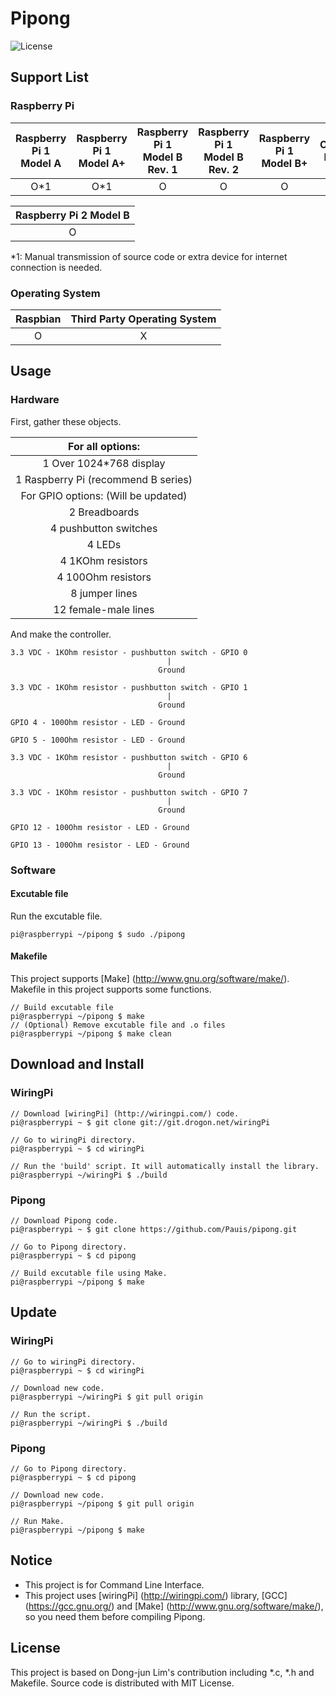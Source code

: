 # Pipong
![License](https://img.shields.io/badge/License-MIT-blue.svg)
## Support List
### Raspberry Pi
| Raspberry Pi 1 Model A | Raspberry Pi 1 Model A+ | Raspberry Pi 1 Model B Rev. 1 | Raspberry Pi 1 Model B Rev. 2 | Raspberry Pi 1 Model B+ | Compute Module |
|:-:|:-:|:-:|:-:|:-:|:-:|
| O*1 | O*1 | O | O | O | X |

| Raspberry Pi 2 Model B |
|:-:|
| O |

*1: Manual transmission of source code or extra device for internet connection is needed.

### Operating System
| Raspbian | Third Party Operating System |
|:-:|:-:|
| O | X |

## Usage
### Hardware
First, gather these objects.

| For all options: |
|:-:|
| 1 Over 1024*768 display |
| 1 Raspberry Pi (recommend B series) |
| For GPIO options: (Will be updated) |
| 2 Breadboards |
| 4 pushbutton switches |
| 4 LEDs |
| 4 1KOhm resistors |
| 4 100Ohm resistors |
| 8 jumper lines |
| 12 female-male lines |

And make the controller.
```
3.3 VDC - 1KOhm resistor - pushbutton switch - GPIO 0
                                   |
                                 Ground
```
```
3.3 VDC - 1KOhm resistor - pushbutton switch - GPIO 1
                                   |
                                 Ground 
```
```
GPIO 4 - 100Ohm resistor - LED - Ground
```
```
GPIO 5 - 100Ohm resistor - LED - Ground
```
```
3.3 VDC - 1KOhm resistor - pushbutton switch - GPIO 6
                                   |
                                 Ground
```
```
3.3 VDC - 1KOhm resistor - pushbutton switch - GPIO 7
                                   |
                                 Ground
```
```
GPIO 12 - 100Ohm resistor - LED - Ground
```
```
GPIO 13 - 100Ohm resistor - LED - Ground
```

### Software
#### Excutable file
Run the excutable file.
```
pi@raspberrypi ~/pipong $ sudo ./pipong
```

#### Makefile
This project supports [Make] (http://www.gnu.org/software/make/). Makefile in this project supports some functions.
```
// Build excutable file
pi@raspberrypi ~/pipong $ make
// (Optional) Remove excutable file and .o files
pi@raspberrypi ~/pipong $ make clean
```

## Download and Install
### WiringPi
```
// Download [wiringPi] (http://wiringpi.com/) code.
pi@raspberrypi ~ $ git clone git://git.drogon.net/wiringPi

// Go to wiringPi directory.
pi@raspberrypi ~ $ cd wiringPi

// Run the 'build' script. It will automatically install the library.
pi@raspberrypi ~/wiringPi $ ./build
```
### Pipong
```
// Download Pipong code.
pi@raspberrypi ~ $ git clone https://github.com/Pauis/pipong.git

// Go to Pipong directory.
pi@raspberrypi ~ $ cd pipong

// Build excutable file using Make.
pi@raspberrypi ~/pipong $ make
```
## Update
### WiringPi
```
// Go to wiringPi directory.
pi@raspberrypi ~ $ cd wiringPi

// Download new code.
pi@raspberrypi ~/wiringPi $ git pull origin

// Run the script.
pi@raspberrypi ~/wiringPi $ ./build
```
### Pipong
```
// Go to Pipong directory.
pi@raspberrypi ~ $ cd pipong

// Download new code.
pi@raspberrypi ~/pipong $ git pull origin

// Run Make.
pi@raspberrypi ~/pipong $ make
```

## Notice
* This project is for Command Line Interface.
* This project uses [wiringPi] (http://wiringpi.com/) library, [GCC] (https://gcc.gnu.org/) and [Make] (http://www.gnu.org/software/make/), so you need them before compiling Pipong.

## License
This project is based on Dong-jun Lim's contribution including *.c, *.h and Makefile.
Source code is distributed with MIT License.
